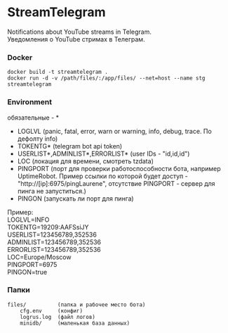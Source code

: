 # StreamTelegram
Notifications about YouTube streams in Telegram.  
Уведомления о YouTube стримах в Телеграм.
### Docker
```
docker build -t streamtelegram .  
docker run -d -v /path/files/:/app/files/ --net=host --name stg streamtelegram
```
### Environment
обязательные - *
* LOGLVL (panic, fatal, error, warn or warning, info, debug, trace. По дефолту info)
* TOKENTG* (telegram bot api token)
* USERLIST*,ADMINLIST*,ERRORLIST* (user IDs - "id,id,id")
* LOC (локация для времени, смотреть tzdata)
* PINGPORT (порт для проверки работоспособности бота, например UptimeRobot. Пример ссылки по которой будет доступ - "http://[ip]:6975/pingLaurene", отсутствие PINGPORT - сервер для пинга не запуститься.)
* PINGON (запускать ли порт для пинга)

Пример:  
LOGLVL=INFO  
TOKENTG=19209:AAFSsiJY  
USERLIST=123456789,352536  
ADMINLIST=123456789,352536   
ERRORLIST=123456789,352536  
LOC=Europe/Moscow  
PINGPORT=6975  
PINGON=true

### Папки
```
files/          (папка и рабочее место бота)
    cfg.env     (конфиг)
    logrus.log  (файл логов)
    minidb/     (маленькая база данных)
```